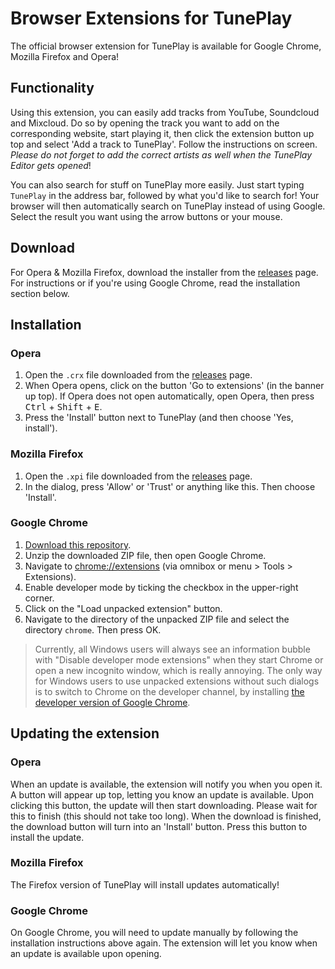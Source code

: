 # Browser Extensions for TunePlay

The official browser extension for TunePlay is available for Google Chrome, Mozilla Firefox and Opera!

## Functionality

Using this extension, you can easily add tracks from YouTube, Soundcloud and Mixcloud. Do so by opening the track you want to add on the corresponding website, start playing it, then click the extension button up top and select 'Add a track to TunePlay'. Follow the instructions on screen. *Please do not forget to add the correct artists as well when the TunePlay Editor gets opened*!

You can also search for stuff on TunePlay more easily. Just start typing `TunePlay` in the address bar, followed by what you'd like to search for! Your browser will then automatically search on TunePlay instead of using Google. Select the result you want using the arrow buttons or your mouse.


## Download

For Opera & Mozilla Firefox, download the installer from the [releases](https://github.com/FreekBes/tuneplay-extensions/releases) page. For instructions or if you're using Google Chrome, read the installation section below.


## Installation

### Opera
1. Open the `.crx` file downloaded from the [releases](https://github.com/FreekBes/tuneplay-extensions/releases) page.
2. When Opera opens, click on the button 'Go to extensions' (in the banner up top). If Opera does not open automatically, open Opera, then press <kbd>Ctrl</kbd> + <kbd>Shift</kbd> + <kbd>E</kbd>.
3. Press the 'Install' button next to TunePlay (and then choose 'Yes, install').

### Mozilla Firefox
1. Open the `.xpi` file downloaded from the [releases](https://github.com/FreekBes/tuneplay-extensions/releases) page.
2. In the dialog, press 'Allow' or 'Trust' or anything like this. Then choose 'Install'.

### Google Chrome
1. [Download this repository](https://github.com/FreekBes/tuneplay-extensions/archive/master.zip).
2. Unzip the downloaded ZIP file, then open Google Chrome.
3. Navigate to [chrome://extensions](chrome://extensions) (via omnibox or menu > Tools > Extensions).
4. Enable developer mode by ticking the checkbox in the upper-right corner.
5. Click on the "Load unpacked extension" button.
6. Navigate to the directory of the unpacked ZIP file and select the directory `chrome`. Then press OK.

> Currently, all Windows users will always see an information bubble with "Disable developer mode extensions" when they start Chrome or open a new incognito window, which is really annoying. The only way for Windows users to use unpacked extensions without such dialogs is to switch to Chrome on the developer channel, by installing [the developer version of Google Chrome](https://www.google.com/chrome/browser/index.html?extra=devchannel#eula).


## Updating the extension

### Opera
When an update is available, the extension will notify you when you open it. A button will appear up top, letting you know an update is available. Upon clicking this button, the update will then start downloading. Please wait for this to finish (this should not take too long). When the download is finished, the download button will turn into an 'Install' button. Press this button to install the update.

### Mozilla Firefox
The Firefox version of TunePlay will install updates automatically!

### Google Chrome
On Google Chrome, you will need to update manually by following the installation instructions above again. The extension will let you know when an update is available upon opening.
